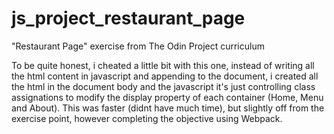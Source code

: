# js_project_restaurant_page
"Restaurant Page" exercise from The Odin Project curriculum

To be quite honest, i cheated a little bit with this one, instead of writing all the html content in javascript and
appending to the document, i created all the html in the document body and the javascript it's just controlling
class assignations to modify the display property of each container (Home, Menu and About). This was faster (didnt have much time), but slightly off
from the exercise point, however completing the objective using Webpack.

